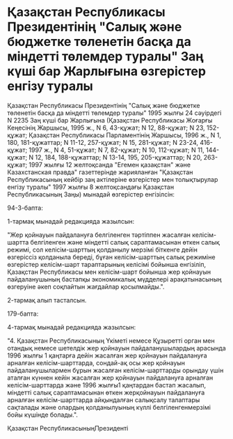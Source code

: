 # Қазақстан Республикасы Президентiнiң "Салық және бюджетке төленетiн басқа да мiндеттi төлемдер туралы" Заң күшi бар Жарлығына өзгерiстер енгiзу туралы

Қазақстан Республикасы Президентiнiң "Салық және бюджетке төленетiн басқа да мiндеттi төлемдер туралы" 1995 жылғы 24 сәуiрдегi N 2235 Заң күшi бар Жарлығына (Қазақстан Республикасы Жоғарғы Кеңесiнiң Жаршысы, 1995 ж., N 6, 43-құжат; N 12, 88-құжат; N 23, 152-құжат; Қазақстан Республикасы Парламентiнiң Жаршысы, 1996 ж., N 1, 180, 181-құжаттар; N 11-12, 257-құжат; N 15, 281-құжат; N 23-24, 416-құжат; 1997 ж., N 4, 51-құжат; N 7, 82-құжат; N 10, 112-құжат; N 11, 144-құжат; N 12, 184, 188-құжаттар; N 13-14, 195, 205-құжаттар; N 20, 263-құжат; 1997 жылғы 12 желтоқсанда "Егемен қазақстан" және Казахстанская правда" газеттерiнде жарияланған "Қазақстан Республикасының кейбiр заң актiлерiне өзгерiстер мен толықтырулар енгiзу туралы" 1997 жылғы 8 желтоқсандағы Қазақстан Республикасының Заңы) мынадай өзгерiстер енгiзiлсiн:

94-3-бапта:

1-тармақ мынадай редакцияда жазылсын:

"Жер қойнауын пайдалануға белгiленген тәртiппен жасалған келiсiм-шартта белгiленген және мiндеттi салық сараптамасынан өткен салық режимi, сол келiсiм-шарттың қолданылу мерзiмi бiткенге дейiн өзгерiссiз қолданыла бередi, бұған келiсiм-шарттың салық режимiне өзгерiстер келiсiм-шарт тараптарының келiсiмi бойынша енгiзiлiп, Қазақстан Республикасы мен келiсiм-шарт бойынша жер қойнауын пайдаланушының бастапқы экономикалық мүдделерi арақатынасының өзгеруiне әкеп соқпайтын жағдайлар қосылмайды.".

2-тармақ алып тасталсын.

179-бапта:

4-тармақ мынадай редакцияда жазылсын:

"4. Қазақстан Республикасының Үкiметi немесе Құзыреттi орган мен отандық немесе шетелдiк жер қойнауын пайдаланушылардың арасында 1996 жылғы 1 қаңтарға дейiн жасалған жер қойнауын пайдалануға арналған келiсiм-шарттарда, сондай-ақ осы жер қойнауын пайдаланушылармен бұрын жасалған келiсiм-шарттарды орындау үшiн аталған күннен кейiн жасалған жер қойнауын пайдалануға арналған келiсiм-шарттарда және 1996 жылғы1 қаңтардан бастап жасалып, мiндеттi салық сараптамасынан өткен жерқойнауын пайдалануға арналған келiсiм-шарттарда айқындалған салықсалу талаптары сақталады және олардың қолданылуының күллi белгiленгенмерзiмi бойы күшiнде болады.".

Қазақстан РеспубликасыныңПрезидентi

